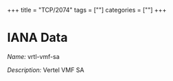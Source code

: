 +++
title = "TCP/2074"
tags = [""]
categories = [""]
+++

# IANA Data

_Name:_ vrtl-vmf-sa

_Description:_ Vertel VMF SA

